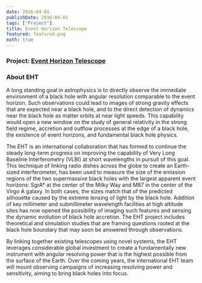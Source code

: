 ```yaml
---
date: 2016-04-01
publishDate: 2016-04-01
tags: ["Project"]
title: Event Horizon Telescope
featured: featured.png
math: true
---
```

### Project: <a href="https://eventhorizontelescope.org/" target="_blank" rel="noopener">Event Horizon Telescope</a>

### About EHT

A long standing goal in astrophysics is to directly observe the
immediate environment of a black hole with angular resolution
comparable to the event horizon.  Such observations could lead to
images of strong gravity effects that are expected near a black hole,
and to the direct detection of dynamics near the black hole as matter
orbits at near light speeds.  This capability would open a new window
on the study of general relativity in the strong field regime,
accretion and outflow processes at the edge of a black hole, the
existence of event horizons, and fundamental black hole physics.

The EHT is an international collaboration that has formed to continue
the steady long-term progress on improving the capability of Very Long
Baseline Interferometry (VLBI) at short wavelengths in pursuit of this
goal.  This technique of linking radio dishes across the globe to
create an Earth-sized interferometer, has been used to measure the
size of the emission regions of the two supermassive black holes with
the largest apparent event horizons: SgrA* at the center of the Milky
Way and M87 in the center of the Virgo A galaxy.  In both cases, the
sizes match that of the predicted silhouette caused by the extreme
lensing of light by the black hole.  Addition of key millimeter and
submillimeter wavelength facilities at high altitude sites has now
opened the possibility of imaging such features and sensing the
dynamic evolution of black hole accretion. The EHT project includes
theoretical and simulation studies that are framing questions rooted
at the black hole boundary that may soon be answered through
observations.

By linking together existing telescopes using novel systems, the EHT
leverages considerable global investment to create a fundamentally new
instrument with angular resolving power that is the highest possible
from the surface of the Earth.  Over the coming years, the
international EHT team will mount observing campaigns of increasing
resolving power and sensitivity, aiming to bring black holes into
focus.

